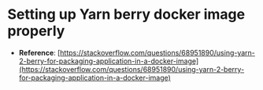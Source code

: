# Setting up Yarn berry docker image properly

- **Reference**: [https://stackoverflow.com/questions/68951890/using-yarn-2-berry-for-packaging-application-in-a-docker-image](https://stackoverflow.com/questions/68951890/using-yarn-2-berry-for-packaging-application-in-a-docker-image)
